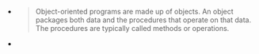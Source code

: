 - > Object-oriented programs are made up of objects. An object packages both data and the procedures that operate on that data. The procedures are typically called methods or operations.
-